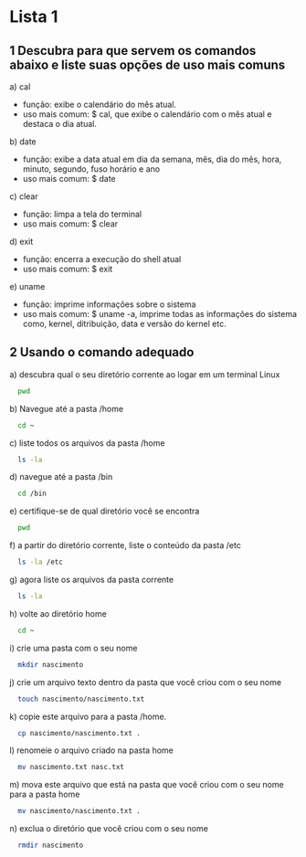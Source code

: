 # Lista 1

## 1 Descubra para que servem os comandos abaixo e liste suas opções de uso mais comuns

a) cal

- função: exibe o calendário do mês atual.
- uso mais comum: $ cal, que exibe o calendário com o mês atual e destaca o dia atual.

b) date

- função: exibe a data atual em dia da semana, mês, dia do mês, hora, minuto, segundo, fuso horário e ano
- uso mais comum: $ date

c) clear

- função: limpa a tela do terminal
- uso mais comum: $ clear

d) exit

- função: encerra a execução do shell atual
- uso mais comum: $ exit

e) uname

- função: imprime informações sobre o sistema
- uso mais comum: $ uname -a, imprime todas as informações do sistema como, kernel, ditribuição, data e versão do kernel etc.

## 2 Usando o comando adequado

a) descubra qual o seu diretório corrente ao logar em um terminal Linux

```bash
  pwd
```

b) Navegue até a pasta /home

```bash
  cd ~
```

c) liste todos os arquivos da pasta /home

```bash
  ls -la
```

d) navegue até a pasta /bin

```bash
  cd /bin
```

e) certifique-se de qual diretório você se encontra

```bash
  pwd
```

f) a partir do diretório corrente, liste o conteúdo da pasta /etc

```bash
  ls -la /etc
```

g) agora liste os arquivos da pasta corrente

```bash
  ls -la
```

h) volte ao diretório home

```bash
  cd ~
```

i) crie uma pasta com o seu nome

```bash
  mkdir nascimento
```

j) crie um arquivo texto dentro da pasta que você criou com o seu nome

```bash
  touch nascimento/nascimento.txt
```

k) copie este arquivo para a pasta /home.

```bash
  cp nascimento/nascimento.txt .
```

l) renomeie o arquivo criado na pasta home

```bash
  mv nascimento.txt nasc.txt
```

m) mova este arquivo que está na pasta que você criou com o seu nome para a pasta home

```bash
  mv nascimento/nascimento.txt .
```

n) exclua o diretório que você criou com o seu nome

```bash
  rmdir nascimento
```
